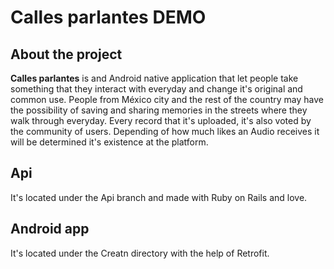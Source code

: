 # Calles parlantes DEMO

## About the project

**Calles parlantes** is and Android native application that let people take something that they interact with everyday and change it's original and common use.
People from México city and the rest of the country may have the possibility of saving and sharing memories in the streets where they walk through everyday. Every record that it's uploaded, it's also voted by the community of users. Depending of how much likes an Audio receives it will be determined it's existence at the platform.  

## Api
  It's located under the Api branch and made with Ruby on Rails and love.

## Android app
  It's located under the Creatn directory with the help of Retrofit.
